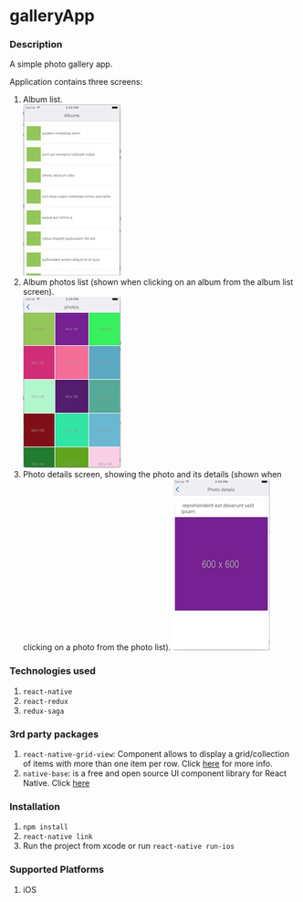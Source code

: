 # galleryApp


### Description

A simple photo gallery app.

Application contains three screens:
1. Album list.  
![Image of album list](./screenshots/album_list.jpg)
2. Album photos list (shown when clicking on an album from the album list screen).  
![Image of photo list](./screenshots/album_photo_list.jpg)
3. Photo details screen, showing the photo and its details (shown when clicking on a photo from the photo list). 
![Image of photo details](./screenshots/photo_details.jpg)

### Technologies used

1. `react-native`
2. `react-redux`
3. `redux-saga`

### 3rd party packages

1. `react-native-grid-view`: Component allows to display a grid/collection of items with more than one item per row. Click [here](https://www.npmjs.com/package/react-native-grid-view) for more info.
2. `native-base`: is a free and open source UI component library for React Native. Click [here](https://docs.nativebase.io/#Introduction)

### Installation

1. `npm install`
2. `react-native link`
3. Run the project from xcode or run `react-native run-ios`


### Supported Platforms

1. iOS

